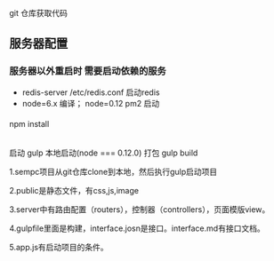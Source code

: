 git 仓库获取代码

## 服务器配置
### 服务器以外重启时 需要启动依赖的服务
  * redis-server /etc/redis.conf  启动redis
  * node=6.x 编译； node=0.12 pm2 启动


####
npm install 

######
启动  gulp  本地启动(node === 0.12.0)
打包  gulp build 


1.sempc项目从git仓库clone到本地，然后执行gulp启动项目

2.public是静态文件，有css,js,image

3.server中有路由配置（routers），控制器（controllers），页面模版view。

4.gulpfile里面是构建，interface.josn是接口。interface.md有接口文档。

5.app.js有启动项目的条件。








